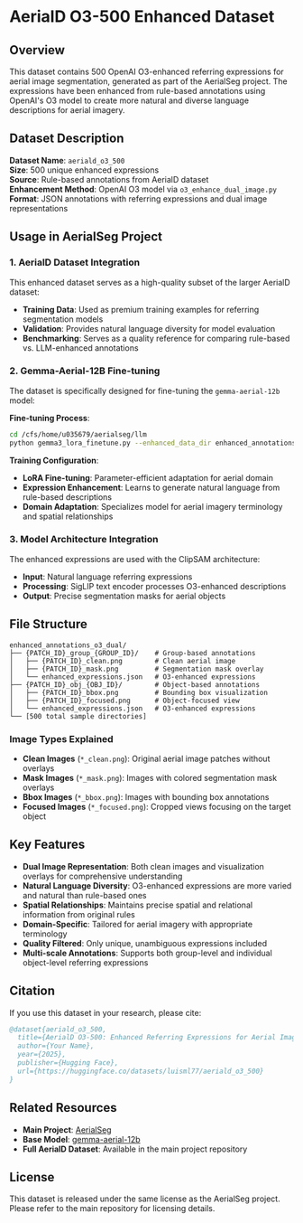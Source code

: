 # AerialD O3-500 Enhanced Dataset

## Overview

This dataset contains 500 OpenAI O3-enhanced referring expressions for aerial image segmentation, generated as part of the AerialSeg project. The expressions have been enhanced from rule-based annotations using OpenAI's O3 model to create more natural and diverse language descriptions for aerial imagery.

## Dataset Description

**Dataset Name**: `aeriald_o3_500`  
**Size**: 500 unique enhanced expressions  
**Source**: Rule-based annotations from AerialD dataset  
**Enhancement Method**: OpenAI O3 model via `o3_enhance_dual_image.py`  
**Format**: JSON annotations with referring expressions and dual image representations

## Usage in AerialSeg Project

### 1. AerialD Dataset Integration

This enhanced dataset serves as a high-quality subset of the larger AerialD dataset:

- **Training Data**: Used as premium training examples for referring segmentation models
- **Validation**: Provides natural language diversity for model evaluation
- **Benchmarking**: Serves as a quality reference for comparing rule-based vs. LLM-enhanced annotations

### 2. Gemma-Aerial-12B Fine-tuning

The dataset is specifically designed for fine-tuning the `gemma-aerial-12b` model:

**Fine-tuning Process**:
```bash
cd /cfs/home/u035679/aerialseg/llm
python gemma3_lora_finetune.py --enhanced_data_dir enhanced_annotations_o3_dual --model_name gemma-aerial-12b
```

**Training Configuration**:
- **LoRA Fine-tuning**: Parameter-efficient adaptation for aerial domain
- **Expression Enhancement**: Learns to generate natural language from rule-based descriptions
- **Domain Adaptation**: Specializes model for aerial imagery terminology and spatial relationships

### 3. Model Architecture Integration

The enhanced expressions are used with the ClipSAM architecture:

- **Input**: Natural language referring expressions
- **Processing**: SigLIP text encoder processes O3-enhanced descriptions
- **Output**: Precise segmentation masks for aerial objects

## File Structure

```
enhanced_annotations_o3_dual/
├── {PATCH_ID}_group_{GROUP_ID}/    # Group-based annotations
│   ├── {PATCH_ID}_clean.png        # Clean aerial image
│   ├── {PATCH_ID}_mask.png         # Segmentation mask overlay
│   └── enhanced_expressions.json   # O3-enhanced expressions
├── {PATCH_ID}_obj_{OBJ_ID}/        # Object-based annotations  
│   ├── {PATCH_ID}_bbox.png         # Bounding box visualization
│   ├── {PATCH_ID}_focused.png      # Object-focused view
│   └── enhanced_expressions.json   # O3-enhanced expressions
└── [500 total sample directories]
```

### Image Types Explained

- **Clean Images** (`*_clean.png`): Original aerial image patches without overlays
- **Mask Images** (`*_mask.png`): Images with colored segmentation mask overlays
- **Bbox Images** (`*_bbox.png`): Images with bounding box annotations
- **Focused Images** (`*_focused.png`): Cropped views focusing on the target object

## Key Features

- **Dual Image Representation**: Both clean images and visualization overlays for comprehensive understanding
- **Natural Language Diversity**: O3-enhanced expressions are more varied and natural than rule-based ones
- **Spatial Relationships**: Maintains precise spatial and relational information from original rules
- **Domain-Specific**: Tailored for aerial imagery with appropriate terminology
- **Quality Filtered**: Only unique, unambiguous expressions included
- **Multi-scale Annotations**: Supports both group-level and individual object-level referring expressions

## Citation

If you use this dataset in your research, please cite:

```bibtex
@dataset{aeriald_o3_500,
  title={AerialD O3-500: Enhanced Referring Expressions for Aerial Image Segmentation},
  author={Your Name},
  year={2025},
  publisher={Hugging Face},
  url={https://huggingface.co/datasets/luisml77/aeriald_o3_500}
}
```

## Related Resources

- **Main Project**: [AerialSeg](https://github.com/luisml77/aerialseg)
- **Base Model**: [gemma-aerial-12b](https://huggingface.co/luisml77/gemma-aerial-12b)
- **Full AerialD Dataset**: Available in the main project repository

## License

This dataset is released under the same license as the AerialSeg project. Please refer to the main repository for licensing details.